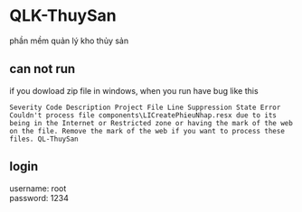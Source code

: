 # QLK-ThuySan

phần mềm quản lý kho thủy sản  
## can not run

if you dowload zip file in windows, when you run have bug like this 

``
Severity Code Description Project File Line Suppression State Error Couldn't process file components\LICreatePhieuNhap.resx due to its being in the Internet or Restricted zone or having the mark of the web on the file. Remove the mark of the web if you want to process these files. QL-ThuySan
``

## login
username: root  
password: 1234

